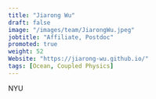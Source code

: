 ```yaml
---
title: "Jiarong Wu"
draft: false
image: "/images/team/JiarongWu.jpeg"
jobtitle: "Affiliate, Postdoc"
promoted: true
weight: 52
Website: "https://jiarong-wu.github.io/"
tags: [Ocean, Coupled Physics]
---
```



NYU